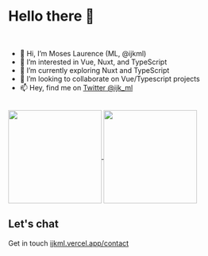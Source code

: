 # Hello there :wave:

<br />

- 👋 Hi, I’m Moses Laurence (ML, @ijkml)
- 👀 I’m interested in Vue, Nuxt, and TypeScript
- 🌱 I’m currently exploring Nuxt and TypeScript
- 💞️ I’m looking to collaborate on Vue/Typescript projects
- 📫 Hey, find me on [Twitter @ijk_ml](https://twitter.com/ijk_ml)

<br>

<a href="https://github.com/ijkml/">
  <img align="center" height="188px" src="https://github-readme-stats.vercel.app/api?username=ijkml&count_private=true&show_icons=true&&theme=gotham" />
</a>

<a href="https://github.com/ijkml/">
  <img align="center" height="188px" src="https://github-readme-streak-stats.herokuapp.com?user=ijkml&theme=gotham&date_format=M%20j%5B%2C%20Y%5D" />
</a>

<br>

<!--
[![ML's GitHub Activity Graph](https://github-readme-activity-graph.cyclic.app/graph?username=ijkml&theme=gotham)](https://github-readme-activity-graph.cyclic.app/graph?username=ijkml&theme=gotham)
<br><br>
-->

## Let's chat

Get in touch [ijkml.vercel.app/contact](https://ijkml.vercel.app/contact)
